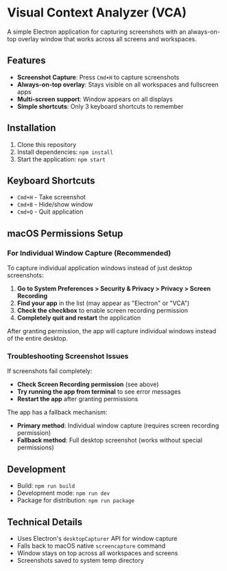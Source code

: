 # Visual Context Analyzer (VCA)

A simple Electron application for capturing screenshots with an always-on-top overlay window that works across all screens and workspaces.

## Features

- **Screenshot Capture**: Press `Cmd+H` to capture screenshots
- **Always-on-top overlay**: Stays visible on all workspaces and fullscreen apps
- **Multi-screen support**: Window appears on all displays
- **Simple shortcuts**: Only 3 keyboard shortcuts to remember

## Installation

1. Clone this repository
2. Install dependencies: `npm install`
3. Start the application: `npm start`

## Keyboard Shortcuts

- `Cmd+H` - Take screenshot
- `Cmd+B` - Hide/show window
- `Cmd+Q` - Quit application

## macOS Permissions Setup

### For Individual Window Capture (Recommended)

To capture individual application windows instead of just desktop screenshots:

1. **Go to System Preferences > Security & Privacy > Privacy > Screen Recording**
2. **Find your app** in the list (may appear as "Electron" or "VCA")
3. **Check the checkbox** to enable screen recording permission
4. **Completely quit and restart** the application

After granting permission, the app will capture individual windows instead of the entire desktop.

### Troubleshooting Screenshot Issues

If screenshots fail completely:

- **Check Screen Recording permission** (see above)
- **Try running the app from terminal** to see error messages
- **Restart the app** after granting permissions

The app has a fallback mechanism:
- **Primary method**: Individual window capture (requires screen recording permission)
- **Fallback method**: Full desktop screenshot (works without special permissions)

## Development

- Build: `npm run build`
- Development mode: `npm run dev`
- Package for distribution: `npm run package`

## Technical Details

- Uses Electron's `desktopCapturer` API for window capture
- Falls back to macOS native `screencapture` command
- Window stays on top across all workspaces and screens
- Screenshots saved to system temp directory